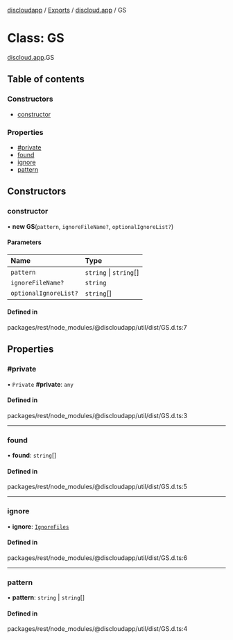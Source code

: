 [discloudapp](../README.md) / [Exports](../modules.md) / [discloud.app](../modules/discloud_app.md) / GS

# Class: GS

[discloud.app](../modules/discloud_app.md).GS

## Table of contents

### Constructors

- [constructor](discloud_app.GS.md#constructor)

### Properties

- [#private](discloud_app.GS.md##private)
- [found](discloud_app.GS.md#found)
- [ignore](discloud_app.GS.md#ignore)
- [pattern](discloud_app.GS.md#pattern)

## Constructors

### constructor

• **new GS**(`pattern`, `ignoreFileName?`, `optionalIgnoreList?`)

#### Parameters

| Name | Type |
| :------ | :------ |
| `pattern` | `string` \| `string`[] |
| `ignoreFileName?` | `string` |
| `optionalIgnoreList?` | `string`[] |

#### Defined in

packages/rest/node_modules/@discloudapp/util/dist/GS.d.ts:7

## Properties

### #private

• `Private` **#private**: `any`

#### Defined in

packages/rest/node_modules/@discloudapp/util/dist/GS.d.ts:3

___

### found

• **found**: `string`[]

#### Defined in

packages/rest/node_modules/@discloudapp/util/dist/GS.d.ts:5

___

### ignore

• **ignore**: [`IgnoreFiles`](discloud_app.IgnoreFiles.md)

#### Defined in

packages/rest/node_modules/@discloudapp/util/dist/GS.d.ts:6

___

### pattern

• **pattern**: `string` \| `string`[]

#### Defined in

packages/rest/node_modules/@discloudapp/util/dist/GS.d.ts:4
